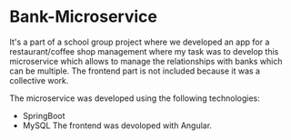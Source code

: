 # Bank-Microservice
It's a part of a school group project where we developed an app for a restaurant/coffee shop management where my task was to develop this microservice which allows to manage the relationships with banks which can be multiple. The frontend part is not included because it was a collective work.

The microservice was developed using the following technologies:
- SpringBoot
- MySQL
The frontend was devoloped with Angular.
